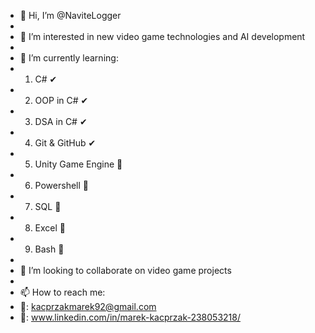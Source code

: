 - 👋 Hi, I’m @NaviteLogger
- 
- 👀 I’m interested in new video game technologies and AI development
- 
- 🌱 I’m currently learning:
- 1. C# ✔
- 2. OOP in C# ✔
- 3. DSA in C# ✔
- 4. Git & GitHub ✔
- 5. Unity Game Engine 🔎
- 6. Powershell 🔎
- 7. SQL 🔎
- 8. Excel 🔎
- 9. Bash 🔎
- 
- 💞️ I’m looking to collaborate on video game projects
- 
- 📫 How to reach me:
- 📩: kacprzakmarek92@gmail.com 
- 💬: www.linkedin.com/in/marek-kacprzak-238053218/



<!---
NaviteLogger/NaviteLogger is a ✨ special ✨ repository because its `README.md` (this file) appears on your GitHub profile.
You can click the Preview link to take a look at your changes.
--->

